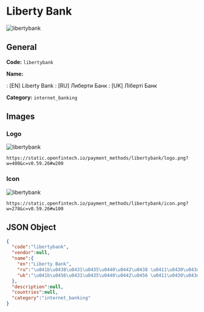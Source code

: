 
# Liberty Bank 
![libertybank](https://static.openfintech.io/payment_methods/libertybank/logo.png?w=400&c=v0.59.26#w200)  

## General 
**Code:** `libertybank` 
 
**Name:** 
 
:	[EN] Liberty Bank 
:	[RU] Либерти Банк 
:	[UK] Ліберті Банк 
 
**Category:** `internet_banking` 
 

## Images 

### Logo 
![libertybank](https://static.openfintech.io/payment_methods/libertybank/logo.png?w=400&c=v0.59.26#w200)  

```
https://static.openfintech.io/payment_methods/libertybank/logo.png?w=400&c=v0.59.26#w200
```  

### Icon 
![libertybank](https://static.openfintech.io/payment_methods/libertybank/icon.png?w=278&c=v0.59.26#w100)  

```
https://static.openfintech.io/payment_methods/libertybank/icon.png?w=278&c=v0.59.26#w100
```  

## JSON Object 

```json
{
  "code":"libertybank",
  "vendor":null,
  "name":{
    "en":"Liberty Bank",
    "ru":"\u041b\u0438\u0431\u0435\u0440\u0442\u0438 \u0411\u0430\u043d\u043a",
    "uk":"\u041b\u0456\u0431\u0435\u0440\u0442\u0456 \u0411\u0430\u043d\u043a"
  },
  "description":null,
  "countries":null,
  "category":"internet_banking"
}
```  
